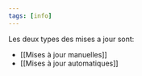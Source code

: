 ```yaml
---
tags: [info]
---
```


Les deux types des mises a jour sont:

- [[Mises à jour manuelles]]
- [[Mises à jour automatiques]]